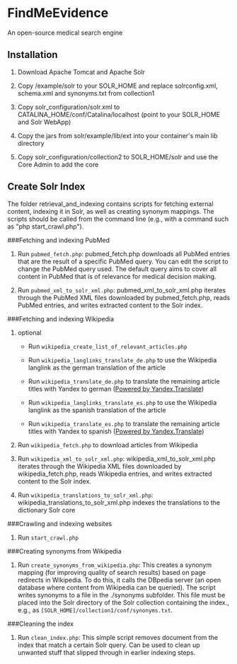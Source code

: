 FindMeEvidence
================

An open-source medical search engine

Installation
------------

1.  Download Apache Tomcat and Apache Solr

2.  Copy /example/solr to your SOLR_HOME and replace solrconfig.xml, schema.xml and synonyms.txt from collection1

3.  Copy solr_configuration/solr.xml to CATALINA_HOME/conf/Catalina/localhost (point to your SOLR_HOME and Solr WebApp)

4.  Copy the jars from solr/example/lib/ext into your container's main lib directory

5.  Copy solr_configuration/collection2 to SOLR_HOME/solr and use the Core Admin to add the core

Create Solr Index
-----------------

The folder retrieval_and_indexing contains scripts for fetching external content, indexing it in Solr, as well 
as creating synonym mappings. The scripts should be called from the command line (e.g.,
with a command such as "php start_crawl.php").

###Fetching and indexing PubMed

1.  Run `pubmed_fetch.php`:
pubmed_fetch.php downloads all PubMed entries that are the result of a specific PubMed 
query. You can edit the script to change the PubMed query used. The default query aims
to cover all content in PubMed that is of relevance for medical decision making.

2.  Run `pubmed_xml_to_solr_xml.php`:
pubmed_xml_to_solr_xml.php iterates through the PubMed XML files downloaded by 
pubmed_fetch.php, reads PubMed entries, and writes extracted content to the Solr index.

###Fetching and indexing Wikipedia

1.  optional
    *  Run `wikipedia_create_list_of_relevant_articles.php`

    * Run `wikipedia_langlinks_translate_de.php` to use the Wikipedia langlink as the german
translation of the article

    *  Run `wikipedia_translate_de.php` to 
translate the remaining article titles with Yandex to german 
([Powered by Yandex.Translate](http://translate.yandex.com/))

    * Run `wikipedia_langlinks_translate_es.php` to use the Wikipedia langlink as the spanish
translation of the article

    *  Run `wikipedia_translate_es.php` to 
translate the remaining article titles with Yandex to spanish 
([Powered by Yandex.Translate](http://translate.yandex.com/))

2.  Run `wikipedia_fetch.php` to download articles from Wikipedia

3.  Run `wikipedia_xml_to_solr_xml.php`:
wikipedia_xml_to_solr_xml.php iterates through the Wikipedia XML files downloaded by 
wikipedia_fetch.php, reads Wikipedia entries, and writes extracted content to the Solr index.

4.  Run `wikipedia_translations_to_solr_xml.php`:
wikipedia_translations_to_solr_xml.php indexes the translations to the dictionary Solr core

###Crawling and indexing websites

1. Run `start_crawl.php`

###Creating synonyms from Wikipedia

1.  Run `create_synonyms_from_wikipedia.php`:
This creates a synonym mapping (for improving quality of search results) based on
page redirects in Wikipedia. To do this, it calls the DBpedia server (an open
database where content from Wikipedia can be queried). The script writes synonyms to a file
in the ./synonyms subfolder. This file must be placed into the Solr directory of the Solr 
collection containing the index., e.g., as `[SOLR_HOME]/collection1/conf/synonyms.txt`.

###Cleaning the index

1.  Run `clean_index.php`:
This simple script removes document from the index that match a certain Solr query.
Can be used to clean up unwanted stuff that slipped through in earlier indexing
steps.
